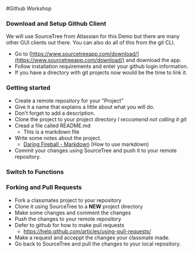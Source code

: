 #Github Workshop


### Download and Setup Github Client
We will use SourceTree from Atlassian for this Demo but there are many other GUI clients out there. You can also do all of this from the git CLI.

- Go to [https://www.sourcetreeapp.com/download/](https://www.sourcetreeapp.com/download/) and download the app.
- Follow installation requirements and enter your github login information.
- If you have a directory with git projects now would be the time to link it.


### Getting started
- Create a remote repository for your "Project"
- Give it a name that explains a little about what you will do.
- Don't forget to add a description.
- Clone the project to your project directory *I reccomend not calling it git*
- Cread a file called README.md
	- This is a markdown file
- Write some notes about the project.
	- [Daring Fireball - Markdown](https://daringfireball.net/projects/markdown/) (How to use markdown)
- Commit your changes using SourceTree and push it to your remote repository.

### Switch to Functions


### Forking and Pull Requests
- Fork a classmates project to your repository
- Clone it using SourceTree to a **NEW** project directory
- Make some changes and comment the changes
- Push the changes to your remote repository
- Defer to github for how to make pull requests
	- https://help.github.com/articles/using-pull-requests/
- Make a request and acceppt the changes your classmate made.
- Go back to SourceTree and pull the changes to your local repository.





